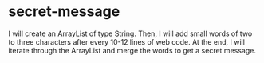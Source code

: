 # secret-message

I will create an ArrayList of type String. Then, I will add small words of two to three characters after every 10-12 lines of web code. At the end, 
I will iterate through the ArrayList and merge the words to get a secret message.
